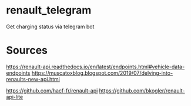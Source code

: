 # renault_telegram
Get charging status via telegram bot

# Sources
https://renault-api.readthedocs.io/en/latest/endpoints.html#vehicle-data-endpoints
https://muscatoxblog.blogspot.com/2019/07/delving-into-renaults-new-api.html

https://github.com/hacf-fr/renault-api
https://github.com/bkogler/renault-api-lite

